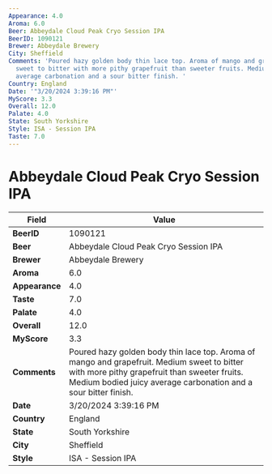 ```yaml
---
Appearance: 4.0
Aroma: 6.0
Beer: Abbeydale Cloud Peak Cryo Session IPA
BeerID: 1090121
Brewer: Abbeydale Brewery
City: Sheffield
Comments: 'Poured hazy golden body thin lace top. Aroma of mango and grapefruit. Medium
  sweet to bitter with more pithy grapefruit than sweeter fruits. Medium bodied juicy
  average carbonation and a sour bitter finish. '
Country: England
Date: '"3/20/2024 3:39:16 PM"'
MyScore: 3.3
Overall: 12.0
Palate: 4.0
State: South Yorkshire
Style: ISA - Session IPA
Taste: 7.0
---
```


# Abbeydale Cloud Peak Cryo Session IPA

| Field         | Value |
|---------------|-------|
| **BeerID** | 1090121 |
| **Beer** | Abbeydale Cloud Peak Cryo Session IPA |
| **Brewer** | Abbeydale Brewery |
| **Aroma** | 6.0 |
| **Appearance** | 4.0 |
| **Taste** | 7.0 |
| **Palate** | 4.0 |
| **Overall** | 12.0 |
| **MyScore** | 3.3 |
| **Comments** | Poured hazy golden body thin lace top. Aroma of mango and grapefruit. Medium sweet to bitter with more pithy grapefruit than sweeter fruits. Medium bodied juicy average carbonation and a sour bitter finish.  |
| **Date** | 3/20/2024 3:39:16 PM |
| **Country** | England |
| **State** | South Yorkshire |
| **City** | Sheffield |
| **Style** | ISA - Session IPA |
